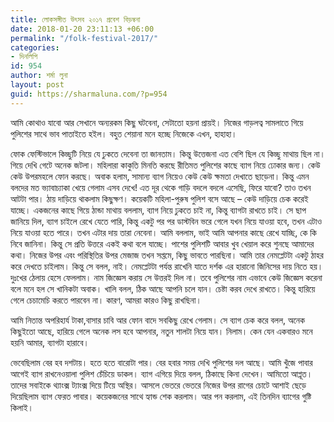 ```yaml
---
title: লোকসঙ্গীত উৎসব ২০১৭ প্রবেশ বিড়ম্বনা
date: 2018-01-20 23:11:13 +06:00
permalink: "/folk-festival-2017/"
categories:
- দিনলিপি
id: 954
author: শর্মা লুনা
layout: post
guid: https://sharmaluna.com/?p=954
---
```


আমি কোথাও যাবো আর সেখানে অন্যরকম কিছু ঘটবেনা, সেটাতো হয়না প্রায়ই। নিজের গাড়লত্ব সামলাতে গিয়ে পুলিশের সাথে ভাব পাতাইতে হইল। বহুত শেয়ানা মনে হচ্ছে নিজেকে এখন, হাহাহা।

ফোক ফেস্টিভালে কিচ্ছুটি নিয়ে যে ঢুকতে দেবেনা তা জানতাম। কিন্তু উত্তেজনা এত বেশি ছিল যে কিচ্ছু মাথায় ছিল না। গিয়ে দেখি গেটে অনেক জটলা। মহিলারা কাকুতি মিনতি করছে রীতিমত পুলিশের কাছে ব্যাগ নিয়ে ঢোকার জন্য। কেউ কেউ উপরমহলে ফোন করছে। অবাক হলাম, সামান্য ব্যাগ নিয়েও কেউ কেউ ক্ষমতা দেখাতে ছাড়েনা। কিন্তু এমন বলদের মত ভ্যাবাচ<span class="text_exposed_show">্যাকা খেয়ে গেলাম এসব দেখে! এত দূর থেকে গাড়ি বদলে বদলে এসেছি, ফিরে যাবো? তাও তখন আটটা পার। ঠায় দাড়িয়ে থাকলাম কিছুক্ষণ। কয়েকটি মহিলা-পুরুষ পুলিশ বসে আছে – কেউ দাড়িয়ে চেক করেই যাচ্ছে। একজনের কাছে গিয়ে ঠান্ডা মাথায় বললাম, ব্যাগ নিয়ে ঢুকতে চাই না, কিন্তু ব্যাগটা রাখতে চাই। সে ছাপ জানিয়ে দিল, ব্যাগ চাইলে রেখে যেতে পারি, কিন্তু একটু পর পর ডাস্টবিন ভরে গেলে যখন নিয়ে যাওয়া হবে, তখন এটাও নিয়ে যাওয়া হতে পারে। তখন এটার দায় তারা নেবেনা। আমি বললাম, ভাই আমি আপনার কাছে রেখে যাচ্ছি, কে কি নিবে জানিনা। কিন্তু সে প্রতি উত্তরে একই কথা বলে যাচ্ছে। পাশের পুলিশটি আবার খুব খেয়াল করে শুনছে আমাদের কথা। নিজের উপর এবং পরিস্থিতির উপর মেজাজ তখন সপ্তমে, কিছু ভাবতে পারছিনা। আমি তার নেমপ্লেটটা একটু ঠাহর করে দেখতে চাইলাম। কিন্তু সে বলল, নাই। নেমপ্লেটটা পর্যন্ত রাখেনি যাতে দর্শক এর হারানো জিনিসের দায় নিতে হয়। দুঃখের ঠেলায় হেসে ফেললাম। নাম জিজ্ঞেস করায় সে উত্তরই দিল না। তবে পুলিশের নাম এভাবে কেউ জিজ্ঞেস করেনা বলে মনে হল সে খানিকটা অবাক। খালি বলল, ঠিক আছে আপনি চলে যান। চেষ্টা করব দেখে রাখতে। কিন্তু হারিয়ে গেলে চেচামেচি করতে পারবেন না। কারণ, আমরা কারও কিছু রাখছিনা।</span>

<div class="text_exposed_show">আমি নিতান্ত অপরিহার্য টাকা,বাসার চাবি আর ফোন বাদে সবকিছু রেখে গেলাম। সে ব্যাগ চেক করে বলল, অনেক কিছুইতো আছে, হারিয়ে গেলে অনেক লস হবে আপনার, নতুন শালটা নিয়ে যান। নিলাম। কেন যেন একবারও মনে হয়নি আমার, ব্যাগটা হারাবে।

ভেবেছিলাম বের হব দশটায়। হতে হতে বারোটা পার। বের হবার সময় দেখি পুলিশের দল আছে। আমি খুঁজে পাবার আগেই ব্যাগ রাখনেওয়ালা পুলিশ চেঁচিয়ে ডাকল। ব্যাগ এগিয়ে দিয়ে বলল, ঠিকাছে কিনা দেখেন। আমিতো আপ্লূত। তাদের সবাইকে থ্যাংক্স ট্যাংক্স দিয়ে টিয়ে অস্থির। আসলে ভেতরে ভেতরে নিজের উপর রাগের চোটে আশাই ছেড়ে দিয়েছিলাম ব্যাগ ফেরত পাবার। কয়েকজনের সাথে হ্যান্ড শেক করলাম। আর পন করলাম, এই তিনদিন ব্যাগের গুষ্টি কিলাই।

</div>